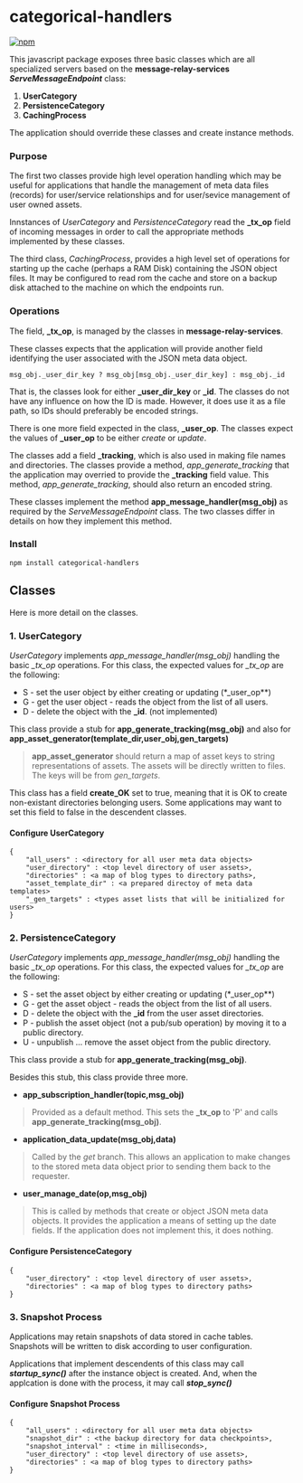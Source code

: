 # categorical-handlers

[![npm](https://img.shields.io/badge/npm-v7.20.3-brightgreen)](https://www.npmjs.com/package/categorical-handlers)

This javascript package exposes three basic classes which are all specialized servers based on the **message-relay-services** ***ServeMessageEndpoint*** class:

1. **UserCategory**	
2. **PersistenceCategory**
3. **CachingProcess** 

The application should override these classes and create instance methods.

### Purpose

The first two classes provide high level operation handling which may be useful for applications that handle the management of meta data files (records) for user/service relationships and for user/sevice management of user owned assets.

Innstances of *UserCategory* and *PersistenceCategory* read the **\_tx\_op** field of incoming messages in order to call the appropriate methods implemented by these classes.

The third class, *CachingProcess*, provides a high level set of operations for starting up the cache (perhaps a RAM Disk) containing the JSON object files. It may be configured to read rom the cache and store on a backup disk attached to the machine on which the endpoints run.

### Operations

The field, **\_tx\_op**, is managed by the classes in **message-relay-services**.

These classes expects that the application will provide another field identifying the user associated with the JSON meta data object.

```
msg_obj._user_dir_key ? msg_obj[msg_obj._user_dir_key] : msg_obj._id
```

That is, the classes look for either **\_user\_dir\_key** or **\_id**. The classes do not have any influence on how the ID is made. However, it does use it as a file path, so IDs should preferably be encoded strings.

There is one more field expected in the class, **\_user\_op**. The classes expect the values of **\_user\_op** to be either *create* or *update*.

The classes add a field **\_tracking**, which is also used in making file names and directories. The classes provide a method, *app_generate_tracking* that the application may overried to provide the **\_tracking** field value. This method, *app_generate_tracking*, should also return an encoded string.

These classes implement the method **app\_message\_handler(msg_obj)** as required by the *ServeMessageEndpoint* class. The two classes differ in details on how they implement this method.

### Install
```
npm install categorical-handlers
```

## Classes

Here is more detail on the classes.


### 1. **UserCategory**

*UserCategory* implements *app\_message\_handler(msg_obj)* handling the basic *\_tx\_op* operations. For this class, the expected values for *\_tx\_op* are the following:

* S - set the user object by either creating or updating (*\_user\_op**)
* G - get the user object - reads the object from the list of all users.
* D - delete the object with the **\_id**. (not implemented)

This class provide a stub for  **app\_generate\_tracking(msg_obj)** and also for **app\_asset\_generator(template\_dir,user\_obj,gen\_targets)**

> **app\_asset\_generator** should return a map of asset keys to string representations of assets. The assets will be directly written to files. The keys will be from *gen\_targets*.

This class has a field **create\_OK** set to true, meaning that it is OK to create non-existant directories belonging users. Some applications may want to set this field to false in the descendent classes.

#### Configure UserCategory

```
{
	"all_users" : <directory for all user meta data objects>
	"user_directory" : <top level directory of user assets>,
	"directories" : <a map of blog types to directory paths>,
	"asset_template_dir" : <a prepared directoy of meta data templates>
	"_gen_targets" : <types asset lists that will be initialized for users>
}
```

### 2. **PersistenceCategory**

*UserCategory* implements *app\_message\_handler(msg_obj)* handling the basic *\_tx\_op* operations. For this class, the expected values for *\_tx\_op* are the following:

* S - set the asset object by either creating or updating (*\_user\_op**)
* G - get the asset object - reads the object from the list of all users.
* D - delete the object with the **\_id** from the user asset directories.
* P - publish the asset object (not a pub/sub operation) by moving it to a public directory.
* U - unpublish ... remove the asset object from the public directory.

This class provide a stub for **app_generate_tracking(msg_obj)**.

Besides this stub, this class provide three more.

* **app\_subscription\_handler(topic,msg_obj)**
> Provided as a default method. This sets the **\_tx\_op** to 'P' and calls **app_generate_tracking(msg_obj)**.

* **application\_data\_update(msg_obj,data)**
> Called by the *get* branch. This allows an application to make changes to the stored meta data object prior to sending them back to the requester.

* **user\_manage\_date(op,msg_obj)**
> This is called by methods that create or object JSON meta data objects. It provides the application a means of setting up the date fields. If the application does not implement this, it does nothing.

#### Configure PersistenceCategory

```
{
	"user_directory" : <top level directory of user assets>,
	"directories" : <a map of blog types to directory paths>
}
```


### 3. **Snapshot Process**

Applications may retain snapshots of data stored in cache tables. Snapshots will be written to disk according to user configuration.

Applications that implement descendents of this class may call ***startup\_sync()*** after the instance object is created. And, when the applcation is done with the process, it may call ***stop\_sync()***

#### Configure Snapshot  Process

```
{
	"all_users" : <directory for all user meta data objects>
	"snapshot_dir" : <the backup directory for data checkpoints>,
	"snapshot_interval" : <time in milliseconds>,
	"user_directory" : <top level directory of use assets>,
	"directories" : <a map of blog types to directory paths>
}
```

